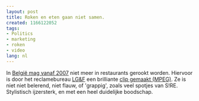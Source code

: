 ```yaml
---
layout: post
title: Roken en eten gaan niet samen.
created: 1166122052
tags:
- Politics
- marketing
- roken
- video
lang: nl
---
```

In [België mag vanaf 2007](http://smoking.visualizor.com/blog/2006/08/restaurants-rookvrij-vanaf-2007/) niet meer in restaurants gerookt worden. Hiervoor is door het reclamebureau [LG&F](http://www.lgf.be/) een brilliante [clip gemaakt (MPEG)](http://www.nozon.com/smoking/VL60S.mpeg). Ze is niet niet belerend, niet flauw, of 'grappig', zoals veel spotjes van S!RE. Stylistisch ijzersterk, en met een heel duidelijke boodschap.<object width="425" height="350"><param name="movie" value="http://www.youtube.com/v/p_7E3WqFrlw" /><param name="wmode" value="transparent" /><embed src="http://www.youtube.com/v/p_7E3WqFrlw" type="application/x-shockwave-flash" wmode="transparent" width="425" height="350"></embed></object>
